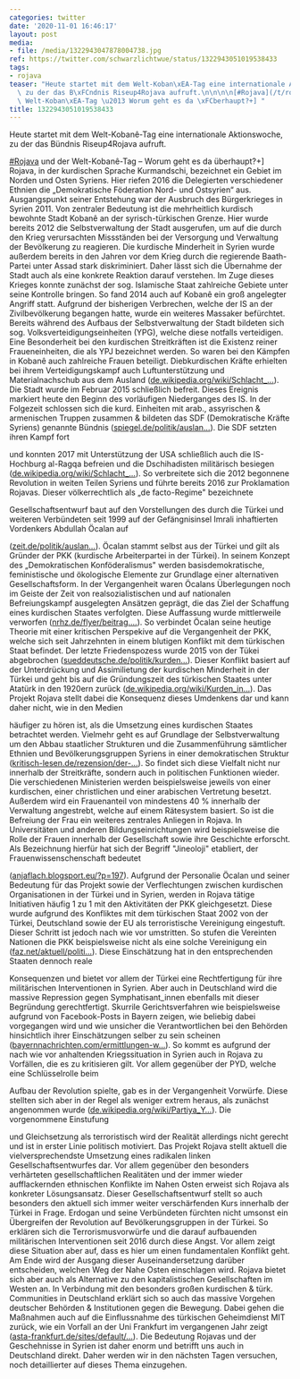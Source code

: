 ```yaml
---
categories: twitter
date: '2020-11-01 16:46:17'
layout: post
media:
- file: /media/1322943047878004738.jpg
ref: https://twitter.com/schwarzlichtwue/status/1322943051019538433
tags:
- rojava
teaser: "Heute startet mit dem Welt-Koban\xEA-Tag eine internationale Aktionswoche,\
  \ zu der das B\xFCndnis Riseup4Rojava aufruft.\n\n\n\n[#Rojava](/t/rojava) und der\
  \ Welt-Koban\xEA-Tag \u2013 Worum geht es da \xFCberhaupt?+] "
title: 1322943051019538433
---
```

Heute startet mit dem Welt-Kobanê-Tag eine internationale Aktionswoche, zu der das Bündnis Riseup4Rojava aufruft.



[#Rojava](/t/rojava) und der Welt-Kobanê-Tag – Worum geht es da überhaupt?+] 
Rojava, in der kurdischen Sprache Kurmandschi, bezeichnet ein Gebiet im Norden und Osten Syriens. Hier riefen 2016 die Delegierten verschiedener Ethnien die „Demokratische Föderation Nord- und Ostsyrien“ aus.
Ausgangspunkt seiner Entstehung war der Ausbruch des Bürgerkrieges in Syrien 2011. Von zentraler Bedeutung ist die mehrheitlich kurdisch bewohnte Stadt Kobanê an der syrisch-türkischen Grenze.
Hier wurde bereits 2012 die Selbstverwaltung der Stadt ausgerufen, um auf die durch den Krieg verursachten Missständen bei der Versorgung und Verwaltung der Bevölkerung zu reagieren.
Die kurdische Minderheit in Syrien wurde außerdem bereits in den Jahren vor dem Krieg durch die regierende Baath-Partei unter Assad stark diskriminiert. Daher lässt sich die Übernahme der Stadt auch als eine konkrete Reaktion darauf verstehen.
Im Zuge dieses Krieges konnte zunächst der sog. Islamische Staat zahlreiche Gebiete unter seine Kontrolle bringen. So fand 2014 auch auf Kobanê ein groß angelegter Angriff statt.
Aufgrund der bisherigen Verbrechen, welche der IS an der Zivilbevölkerung begangen hatte, wurde ein weiteres Massaker befürchtet. Bereits während des Aufbaus der Selbstverwaltung der Stadt bildeten sich sog. Volksverteidigungseinheiten (YPG), welche diese notfalls verteidigen.
Eine Besonderheit bei den kurdischen Streitkräften ist die Existenz reiner Fraueneinheiten, die als YPJ bezeichnet werden. So waren bei den Kämpfen in Kobanê auch zahlreiche Frauen beteiligt.
Diebkurdischen Kräfte erhielten bei ihrem Verteidigungskampf auch Luftunterstützung und Materialnachschub aus dem Ausland ([de.wikipedia.org/wiki/Schlacht_…](https://de.wikipedia.org/wiki/Schlacht_um_Koban%C3%AA)). Die Stadt wurde im Februar 2015 schließlich befreit.
Dieses Ereignis markiert heute den Beginn des vorläufigen Niederganges des IS. In der Folgezeit schlossen sich die kurd. Einheiten mit arab., assyrischen &amp; armenischen Truppen zusammen &amp; bildeten das SDF (Demokratische Kräfte Syriens) genannte Bündnis ([spiegel.de/politik/auslan…](https://www.spiegel.de/politik/ausland/is-islamischer-staat-kurden-und-araber-gruenden-neues-buendnis-a-1057314.html)).
Die SDF setzten ihren Kampf fort

und konnten 2017 mit Unterstützung der USA schließlich auch die IS-Hochburg al-Ragqa befreien und die Dschihadisten militärisch besiegen ([de.wikipedia.org/wiki/Schlacht_…](https://de.wikipedia.org/wiki/Schlacht_um_ar-Raqqa)).
So verbreitete sich die 2012 begonnene Revolution in weiten Teilen Syriens und führte bereits 2016 zur Proklamation Rojavas.
Dieser völkerrechtlich als „de facto-Regime" bezeichnete

Gesellschaftsentwurf baut auf den Vorstellungen des durch die Türkei und weiteren Verbündeten seit 1999 auf der Gefängnisinsel Imrali inhaftierten Vordenkers Abdullah Öcalan auf

([zeit.de/politik/auslan…](https://www.zeit.de/politik/ausland/2019-02/abdullah-oecalan-pkk-fuehrer-20-jahre-inhaftierung-tuerkei-kurdenkrieg/seite-2)).
Öcalan stammt selbst aus der Türkei und gilt als Gründer der PKK (kurdische Arbeiterpartei in der Türkei). In seinem Konzept des „Demokratischen Konföderalismus" werden basisdemokratische, feministische und ökologische Elemente zur Grundlage einer alternativen Gesellschaftsform.
In der Vergangenheit waren Öcalans Überlegungen noch im Geiste der Zeit von realsozialistischen und auf nationalen Befreiungskampf ausgelegten Ansätzen geprägt, die das Ziel der Schaffung eines kurdischen Staates verfolgten.
Diese Auffassung wurde mittlerweile verworfen ([nrhz.de/flyer/beitrag.…](https://www.nrhz.de/flyer/beitrag.php?id=15859)). So verbindet Öcalan seine heutige Theorie mit einer kritischen Perspekive auf die Vergangenheit der PKK, welche sich seit Jahrzehnten in einem blutigen Konflikt mit dem türkischen Staat befindet.
Der letzte Friedenspozess wurde 2015 von der Tükei abgebrochen ([sueddeutsche.de/politik/kurden…](https://www.sueddeutsche.de/politik/kurdenkonflikt-wenn-die-hoffnung-auf-frieden-einfach-endet-1.2585510)).
Dieser Konflikt basiert auf der Unterdrückung und Assimilietung der kurdischen Minderheit in der Türkei und geht bis auf die Gründungszeit des türkischen Staates unter Atatürk in den 1920ern zurück ([de.wikipedia.org/wiki/Kurden_in…](https://de.wikipedia.org/wiki/Kurden_in_der_T%C3%BCrkei)).
Das Projekt Rojava stellt dabei die Konsequenz dieses Umdenkens dar und kann daher nicht, wie in den Medien

häufiger zu hören ist, als die Umsetzung eines kurdischen Staates betrachtet werden.
Vielmehr geht es auf Grundlage der Selbstverwaltung um den Abbau staatlicher Strukturen und die Zusammenführung sämtlicher Ethnien und Bevölkerungsgruppen Syriens in einer demokratischen Struktur ([kritisch-lesen.de/rezension/der-…](https://kritisch-lesen.de/rezension/der-gefahrliche-ocalan)).
So findet sich diese Vielfalt nicht nur innerhalb der Streitkräfte, sondern auch in politischen Funktionen wieder. Die verschiedenen Ministerien werden beispielsweise jeweils von einer kurdischen, einer christlichen und einer arabischen Vertretung besetzt.
Außerdem wird ein Frauenanteil von mindestens 40 % innerhalb der Verwaltung angestrebt, welche auf einem Rätesystem basiert. So ist die Befreiung der Frau ein weiteres zentrales Anliegen in Rojava.
In Universitäten und anderen Bildungseinrichtungen wird beispielsweise die Rolle der Frauen innerhalb der Gesellschaft sowie ihre Geschichte erforscht.
Als Bezeichnung hierfür hat sich der Begriff "Jineoloji" etabliert, der Frauenwissenschenschaft bedeutet

([anjaflach.blogsport.eu/?p=197](http://anjaflach.blogsport.eu/?p=197)).
Aufgrund der Personalie Öcalan und seiner Bedeutung für das Projekt sowie der Verflechtungen zwischen kurdischen Organisationen in der Türkei und in Syrien, werden in Rojava tätige Initiativen häufig 1 zu 1 mit den Aktivitäten der PKK gleichgesetzt.
Diese wurde aufgrund des Konfliktes mit dem türkischen Staat 2002 von der Türkei, Deutschland sowie der EU als terroristische Vereinigung eingestuft. Dieser Schritt ist jedoch nach wie vor umstritten.
So stufen die Vereinten Nationen die PKK beispielsweise nicht als eine solche Vereinigung ein ([faz.net/aktuell/politi…](https://www.faz.net/aktuell/politik/tuerkei/geht-deutschland-ausreichend-gegen-die-pkk-vor-14934050.html)).
Diese Einschätzung hat in den entsprechenden Staaten dennoch reale

Konsequenzen und bietet vor allem der Türkei eine Rechtfertigung für ihre militärischen Interventionen in Syrien.
Aber auch in Deutschland wird die massive Repression gegen Symphatisant_innen ebenfalls mit dieser Begründung gerechtfertigt.
Skurrile Gerichtsverfahren wie beispielsweise aufgrund von Facebook-Posts in Bayern zeigen, wie beliebig dabei vorgegangen wird und wie unsicher die Verantwortlichen bei den Behörden hinsichtlich ihrer Einschätzungen selber zu sein scheinen ([bayernnachrichten.com/ermittlungen-w…](https://bayernnachrichten.com/ermittlungen-wegen-ypg-flagge-anwalt-spricht-von-zensur/)).
So kommt es aufgrund der nach wie vor anhaltenden Kriegssituation in Syrien auch in Rojava zu Vorfällen, die es zu kritisieren gilt. Vor allem gegenüber der PYD, welche eine Schlüsselrolle beim

Aufbau der Revolution spielte, gab es in der Vergangenheit Vorwürfe.
Diese stellten sich aber in der Regel als weniger extrem heraus, als zunächst angenommen wurde ([de.wikipedia.org/wiki/Partiya_Y…](https://de.wikipedia.org/wiki/Partiya_Yek%C3%Aetiya_Demokrat)).
Die vorgenommene Einstufung

und Gleichsetzung als terroristisch wird der Realität allerdings nicht gerecht und ist in erster Linie politisch motiviert. Das Projekt Rojava stellt aktuell die vielversprechendste Umsetzung eines radikalen linken Gesellschaftsentwurfes dar.
Vor allem gegenüber den besonders verhärteten gesellschaftlichen Realitäten und der immer wieder aufflackernden ethnischen Konflikte im Nahen Osten erweist sich Rojava als konkreter Lösungsansatz.
Dieser Gesellschaftsentwurf stellt so auch besonders den aktuell sich immer weiter verschärfenden Kurs innerhalb der Türkei in Frage.
Erdogan und seine Verbündeten fürchten nicht umsonst ein Übergreifen der Revolution auf Bevölkerungsgruppen in der Türkei. So erklären sich die Terrorismusvorwürfe und die darauf aufbauenden militärischen Interventionen seit 2016 durch diese Angst.
Vor allem zeigt diese Situation aber auf, dass es hier um einen fundamentalen Konflikt geht. Am Ende wird der Ausgang dieser Auseinandersetzung darüber entscheiden, welchen Weg der Nahe Osten einschlagen wird.
Rojava bietet sich aber auch als Alternative zu den kapitalistischen Gesellschaften im Westen an. In Verbindung mit den besonders großen kurdischen &amp; türk. Communities in Deutschland erklärt sich so auch das massive Vorgehen deutscher Behörden &amp; Institutionen gegen die Bewegung.
Dabei gehen die Maßnahmen auch auf die Einflussnahme des türkischen Geheimdienst MIT zurück, wie ein Vorfall an der Uni Frankfurt im vergangenen Jahr zeigt ([asta-frankfurt.de/sites/default/…](https://asta-frankfurt.de/sites/default/files/dateien/pm-unipraesidium-goethe-universitaet-scheint-mit-dem-generalkonsul-tuerkei-zu-kooperieren/pmdesastavom20112019.pdf)).
Die Bedeutung Rojavas und der Geschehnisse in Syrien ist daher enorm und betrifft uns auch in Deutschland direkt. Daher werden wir in den nächsten Tagen versuchen, noch detaillierter auf dieses Thema einzugehen.